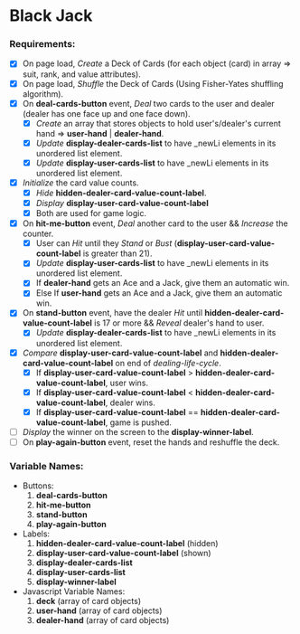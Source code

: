 # Black Jack

### Requirements: 

- [x] On page load, *Create* a Deck of Cards (for each object (card) in array => suit, rank, and value attributes).
- [x] On page load, *Shuffle* the Deck of Cards (Using Fisher-Yates shuffling algorithm).
- [x] On **deal-cards-button** event, *Deal* two cards to the user and dealer (dealer has one face up and one face down). 
    - [x] *Create* an array that stores objects to hold user's/dealer's current hand => **user-hand** | **dealer-hand**.
    - [x] *Update* **display-dealer-cards-list** to have _newLi elements in its unordered list element.
    - [x] *Update* **display-user-cards-list** to have _newLi elements in its unordered list element. 
- [x] *Initialize* the card value counts.
    - [x] *Hide* **hidden-dealer-card-value-count-label**.
    - [x] *Display* **display-user-card-value-count-label**
    - [x] Both are used for game logic.
- [x] On **hit-me-button** event, *Deal* another card to the user && *Increase* the counter.
    - [x] User can *Hit* until they *Stand* or *Bust* (**display-user-card-value-count-label** is greater than 21).
    - [x] *Update* **display-user-cards-list** to have _newLi elements in its unordered list element. 
    - [x] If **dealer-hand** gets an Ace and a Jack, give them an automatic win.
    - [x] Else If **user-hand** gets an Ace and a Jack, give them an automatic win.
- [x] On **stand-button** event, have the dealer *Hit* until **hidden-dealer-card-value-count-label** is 17 or more && *Reveal* dealer's hand to user.
    - [x] *Update* **display-dealer-cards-list** to have _newLi elements in its unordered list element. 
- [x] *Compare* **display-user-card-value-count-label** and **hidden-dealer-card-value-count-label** on end of _dealing-life-cycle_.
    - [x] If **display-user-card-value-count-label** > **hidden-dealer-card-value-count-label**, user wins.
    - [x] If **display-user-card-value-count-label** < **hidden-dealer-card-value-count-label**, dealer wins.
    - [x] If **display-user-card-value-count-label** == **hidden-dealer-card-value-count-label**, game is pushed.
- [ ] *Display* the winner on the screen to the **display-winner-label**.
- [ ] On **play-again-button** event, reset the hands and reshuffle the deck. 

### Variable Names:

* Buttons:
    1. **deal-cards-button**
    2. **hit-me-button**
    3. **stand-button**
    4. **play-again-button**
* Labels:
    1. **hidden-dealer-card-value-count-label** (hidden)
    2. **display-user-card-value-count-label** (shown)
    3. **display-dealer-cards-list**
    4. **display-user-cards-list**
    5. **display-winner-label**
* Javascript Variable Names:
    1. **deck** (array of card objects)
    2. **user-hand** (array of card objects)
    3. **dealer-hand** (array of card objects)






